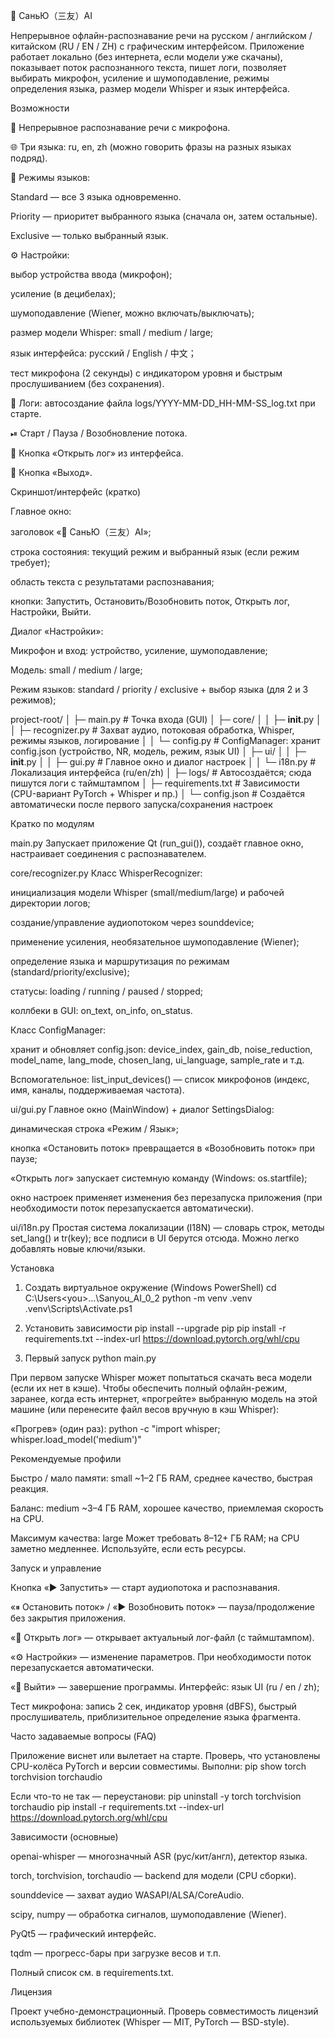 🧠 СаньЮ（三友）AI

Непрерывное офлайн-распознавание речи на русском / английском / китайском (RU / EN / ZH) с графическим интерфейсом.
Приложение работает локально (без интернета, если модели уже скачаны), показывает поток распознанного текста, пишет логи, позволяет выбирать микрофон, усиление и шумоподавление, режимы определения языка, размер модели Whisper и язык интерфейса.

Возможности

🎤 Непрерывное распознавание речи с микрофона.

🌐 Три языка: ru, en, zh (можно говорить фразы на разных языках подряд).

🧭 Режимы языков:

Standard — все 3 языка одновременно.

Priority — приоритет выбранного языка (сначала он, затем остальные).

Exclusive — только выбранный язык.

⚙️ Настройки:

выбор устройства ввода (микрофон);

усиление (в децибелах);

шумоподавление (Wiener, можно включать/выключать);

размер модели Whisper: small / medium / large;

язык интерфейса: русский / English / 中文；

тест микрофона (2 секунды) с индикатором уровня и быстрым прослушиванием (без сохранения).

📝 Логи: автосоздание файла logs/YYYY-MM-DD_HH-MM-SS_log.txt при старте.

⏯ Старт / Пауза / Возобновление потока.

📂 Кнопка «Открыть лог» из интерфейса.

🚪 Кнопка «Выход».

Скриншот/интерфейс (кратко)

Главное окно:

заголовок «🧠 СаньЮ（三友）AI»;

строка состояния: текущий режим и выбранный язык (если режим требует);

область текста с результатами распознавания;

кнопки: Запустить, Остановить/Возобновить поток, Открыть лог, Настройки, Выйти.

Диалог «Настройки»:

Микрофон и вход: устройство, усиление, шумоподавление;

Модель: small / medium / large;

Режим языков: standard / priority / exclusive + выбор языка (для 2 и 3 режимов);


project-root/
│
├─ main.py                # Точка входа (GUI)
│
├─ core/
│
│  ├─ __init__.py
│
│  ├─ recognizer.py       # Захват аудио, потоковая обработка, Whisper, режимы языков, логирование
│
│  └─ config.py           # ConfigManager: хранит config.json (устройство, NR, модель, режим, язык UI)
│
├─ ui/
│
│  ├─ __init__.py
│
│  ├─ gui.py              # Главное окно и диалог настроек
│
│  └─ i18n.py             # Локализация интерфейса (ru/en/zh)
│
├─ logs/                  # Автосоздаётся; сюда пишутся логи с таймштампом
│
├─ requirements.txt       # Зависимости (CPU-вариант PyTorch + Whisper и пр.)
│
└─ config.json            # Создаётся автоматически после первого запуска/сохранения настроек


Кратко по модулям

main.py
Запускает приложение Qt (run_gui()), создаёт главное окно, настраивает соединения с распознавателем.

core/recognizer.py
Класс WhisperRecognizer:

инициализация модели Whisper (small/medium/large) и рабочей директории логов;

создание/управление аудиопотоком через sounddevice;

применение усиления, необязательное шумоподавление (Wiener);

определение языка и маршрутизация по режимам (standard/priority/exclusive);

статусы: loading / running / paused / stopped;

коллбеки в GUI: on_text, on_info, on_status.

Класс ConfigManager:

хранит и обновляет config.json: device_index, gain_db, noise_reduction, model_name, lang_mode, chosen_lang, ui_language, sample_rate и т.д.

Вспомогательное: list_input_devices() — список микрофонов (индекс, имя, каналы, поддерживаемая частота).

ui/gui.py
Главное окно (MainWindow) + диалог SettingsDialog:

динамическая строка «Режим / Язык»;

кнопка «Остановить поток» превращается в «Возобновить поток» при паузе;

«Открыть лог» запускает системную команду (Windows: os.startfile);

окно настроек применяет изменения без перезапуска приложения (при необходимости поток перезапускается автоматически).

ui/i18n.py
Простая система локализации (I18N) — словарь строк, методы set_lang() и tr(key); все подписи в UI берутся отсюда. Можно легко добавлять новые ключи/языки.

Установка
1) Создать виртуальное окружение (Windows PowerShell)
cd C:\Users\<you>\...\Sanyou_AI_0_2
python -m venv .venv
.venv\Scripts\Activate.ps1

2) Установить зависимости
pip install --upgrade pip
pip install -r requirements.txt --index-url https://download.pytorch.org/whl/cpu

3) Первый запуск
python main.py

При первом запуске Whisper может попытаться скачать веса модели (если их нет в кэше).
Чтобы обеспечить полный офлайн-режим, заранее, когда есть интернет, «прогрейте» выбранную модель на этой машине (или перенесите файл весов вручную в кэш Whisper):

«Прогрев» (один раз):
python -c "import whisper; whisper.load_model('medium')"


Рекомендуемые профили

Быстро / мало памяти: small
~1–2 ГБ RAM, среднее качество, быстрая реакция.

Баланс: medium
~3–4 ГБ RAM, хорошее качество, приемлемая скорость на CPU.

Максимум качества: large
Может требовать 8–12+ ГБ RAM; на CPU заметно медленнее. Используйте, если есть ресурсы.


Запуск и управление

Кнопка «▶ Запустить» — старт аудиопотока и распознавания.

«⏸ Остановить поток» / «▶ Возобновить поток» — пауза/продолжение без закрытия приложения.

«📂 Открыть лог» — открывает актуальный лог-файл (с таймштампом).

«⚙ Настройки» — изменение параметров. При необходимости поток перезапускается автоматически.

«🚪 Выйти» — завершение программы.
Интерфейс: язык UI (ru / en / zh);

Тест микрофона: запись 2 сек, индикатор уровня (dBFS), быстрый прослушиватель, приблизительное определение языка фрагмента.

Часто задаваемые вопросы (FAQ)

Приложение виснет или вылетает на старте.
Проверь, что установлены CPU-колёса PyTorch и версии совместимы. Выполни:
pip show torch torchvision torchaudio

Если что-то не так — переустанови:
pip uninstall -y torch torchvision torchaudio
pip install -r requirements.txt --index-url https://download.pytorch.org/whl/cpu

Зависимости (основные)

openai-whisper — многозначный ASR (рус/кит/англ), детектор языка.

torch, torchvision, torchaudio — backend для модели (CPU сборки).

sounddevice — захват аудио WASAPI/ALSA/CoreAudio.

scipy, numpy — обработка сигналов, шумоподавление (Wiener).

PyQt5 — графический интерфейс.

tqdm — прогресс-бары при загрузке весов и т.п.

Полный список см. в requirements.txt.

Лицензия

Проект учебно-демонстрационный. Проверь совместимость лицензий используемых библиотек (Whisper — MIT, PyTorch — BSD-style).
